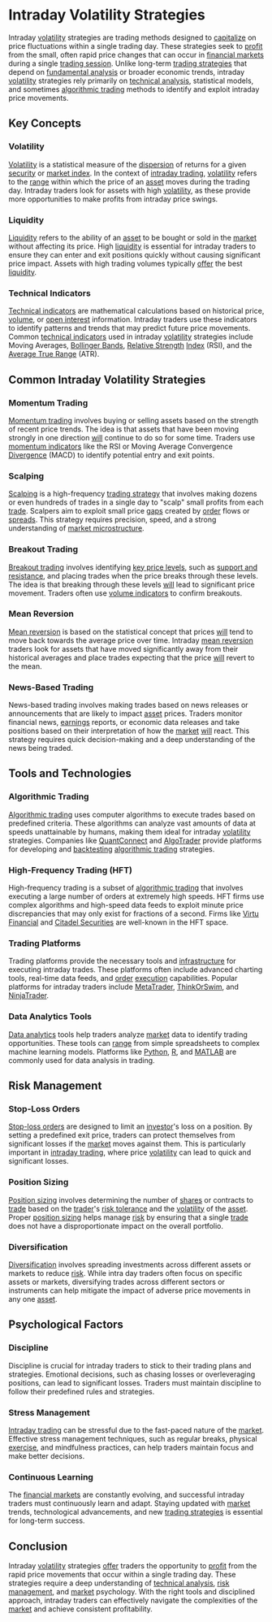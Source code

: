 # Intraday Volatility Strategies

Intraday [volatility](../v/volatility.md) strategies are trading methods designed to [capitalize](../c/capitalize.md) on price fluctuations within a single trading day. These strategies seek to [profit](../p/profit.md) from the small, often rapid price changes that can occur in [financial markets](../f/financial_market.md) during a single [trading session](../t/trading_session.md). Unlike long-term [trading strategies](../t/trading_strategies.md) that depend on [fundamental analysis](../f/fundamental_analysis.md) or broader economic trends, intraday [volatility](../v/volatility.md) strategies rely primarily on [technical analysis](../t/technical_analysis.md), statistical models, and sometimes [algorithmic trading](../a/algorithmic_trading.md) methods to identify and exploit intraday price movements.

## Key Concepts

### Volatility
[Volatility](../v/volatility.md) is a statistical measure of the [dispersion](../d/dispersion.md) of returns for a given [security](../s/security.md) or [market index](../m/market_index.md). In the context of [intraday trading](../i/intraday_trading.md), [volatility](../v/volatility.md) refers to the [range](../r/range.md) within which the price of an [asset](../a/asset.md) moves during the trading day. Intraday traders look for assets with high [volatility](../v/volatility.md), as these provide more opportunities to make profits from intraday price swings.

### Liquidity
[Liquidity](../l/liquidity.md) refers to the ability of an [asset](../a/asset.md) to be bought or sold in the [market](../m/market.md) without affecting its price. High [liquidity](../l/liquidity.md) is essential for intraday traders to ensure they can enter and exit positions quickly without causing significant price impact. Assets with high trading volumes typically [offer](../o/offer.md) the best [liquidity](../l/liquidity.md).

### Technical Indicators
[Technical indicators](../t/technical_indicators.md) are mathematical calculations based on historical price, [volume](../v/volume.md), or [open interest](../o/open_interest.md) information. Intraday traders use these indicators to identify patterns and trends that may predict future price movements. Common [technical indicators](../t/technical_indicators.md) used in intraday [volatility](../v/volatility.md) strategies include Moving Averages, [Bollinger Bands](../b/bollinger_bands.md), [Relative Strength](../r/relative_strength.md) [Index](../i/index_instrument.md) (RSI), and the [Average True Range](../a/average_true_range_(atr).md) (ATR).

## Common Intraday Volatility Strategies

### Momentum Trading
[Momentum trading](../m/momentum_trading.md) involves buying or selling assets based on the strength of recent price trends. The idea is that assets that have been moving strongly in one direction [will](../w/will.md) continue to do so for some time. Traders use [momentum indicators](../m/momentum_indicators.md) like the RSI or Moving Average Convergence [Divergence](../d/divergence.md) (MACD) to identify potential entry and exit points.

### Scalping
[Scalping](../s/scalping.md) is a high-frequency [trading strategy](../t/trading_strategy.md) that involves making dozens or even hundreds of trades in a single day to "scalp" small profits from each [trade](../t/trade.md). Scalpers aim to exploit small price [gaps](../g/gap.md) created by [order](../o/order.md) flows or [spreads](../s/spreads.md). This strategy requires precision, speed, and a strong understanding of [market microstructure](../m/market_microstructure.md).

### Breakout Trading
[Breakout trading](../b/breakout_trading.md) involves identifying [key price levels](../k/key_price_levels.md), such as [support and resistance](../s/support_and_resistance.md), and placing trades when the price breaks through these levels. The idea is that breaking through these levels [will](../w/will.md) lead to significant price movement. Traders often use [volume indicators](../v/volume_indicators.md) to confirm breakouts.

### Mean Reversion
[Mean reversion](../m/mean_reversion.md) is based on the statistical concept that prices [will](../w/will.md) tend to move back towards the average price over time. Intraday [mean reversion](../m/mean_reversion.md) traders look for assets that have moved significantly away from their historical averages and place trades expecting that the price [will](../w/will.md) revert to the mean.

### News-Based Trading
News-based trading involves making trades based on news releases or announcements that are likely to impact [asset](../a/asset.md) prices. Traders monitor financial news, [earnings](../e/earnings.md) reports, or economic data releases and take positions based on their interpretation of how the [market](../m/market.md) [will](../w/will.md) react. This strategy requires quick decision-making and a deep understanding of the news being traded.

## Tools and Technologies

### Algorithmic Trading
[Algorithmic trading](../a/algorithmic_trading.md) uses computer algorithms to execute trades based on predefined criteria. These algorithms can analyze vast amounts of data at speeds unattainable by humans, making them ideal for intraday [volatility](../v/volatility.md) strategies. Companies like [QuantConnect](https://www.quantconnect.com/) and [AlgoTrader](https://www.algotrader.com/) provide platforms for developing and [backtesting](../b/backtesting.md) [algorithmic trading](../a/algorithmic_trading.md) strategies.

### High-Frequency Trading (HFT)
High-frequency trading is a subset of [algorithmic trading](../a/algorithmic_trading.md) that involves executing a large number of orders at extremely high speeds. HFT firms use complex algorithms and high-speed data feeds to exploit minute price discrepancies that may only exist for fractions of a second. Firms like [Virtu Financial](https://www.virtu.com/) and [Citadel Securities](https://www.citadelsecurities.com/) are well-known in the HFT space.

### Trading Platforms
Trading platforms provide the necessary tools and [infrastructure](../i/infrastructure.md) for executing intraday trades. These platforms often include advanced charting tools, real-time data feeds, and [order](../o/order.md) [execution](../e/execution.md) capabilities. Popular platforms for intraday traders include [MetaTrader](https://www.metatrader4.com/), [ThinkOrSwim](https://www.tdameritrade.com/tools-and-platforms/thinkorswim.page), and [NinjaTrader](https://ninjatrader.com/).

### Data Analytics Tools
[Data analytics](../d/data_analytics.md) tools help traders analyze [market](../m/market.md) data to identify trading opportunities. These tools can [range](../r/range.md) from simple spreadsheets to complex machine learning models. Platforms like [Python](https://www.python.org/), [R](https://www.r-project.org/), and [MATLAB](https://www.mathworks.com/products/matlab.html) are commonly used for data analysis in trading.

## Risk Management

### Stop-Loss Orders
[Stop-loss orders](../s/stop-loss_orders.md) are designed to limit an [investor](../i/investor.md)'s loss on a position. By setting a predefined exit price, traders can protect themselves from significant losses if the [market](../m/market.md) moves against them. This is particularly important in [intraday trading](../i/intraday_trading.md), where price [volatility](../v/volatility.md) can lead to quick and significant losses.

### Position Sizing
[Position sizing](../p/position_sizing.md) involves determining the number of [shares](../s/shares.md) or contracts to [trade](../t/trade.md) based on the [trader](../t/trader.md)'s [risk tolerance](../r/risk_tolerance.md) and the [volatility](../v/volatility.md) of the [asset](../a/asset.md). Proper [position sizing](../p/position_sizing.md) helps manage [risk](../r/risk.md) by ensuring that a single [trade](../t/trade.md) does not have a disproportionate impact on the overall portfolio.

### Diversification
[Diversification](../d/diversification.md) involves spreading investments across different assets or markets to reduce [risk](../r/risk.md). While intra day traders often focus on specific assets or markets, diversifying trades across different sectors or instruments can help mitigate the impact of adverse price movements in any one [asset](../a/asset.md).

## Psychological Factors

### Discipline
Discipline is crucial for intraday traders to stick to their trading plans and strategies. Emotional decisions, such as chasing losses or overleveraging positions, can lead to significant losses. Traders must maintain discipline to follow their predefined rules and strategies.

### Stress Management
[Intraday trading](../i/intraday_trading.md) can be stressful due to the fast-paced nature of the [market](../m/market.md). Effective stress management techniques, such as regular breaks, physical [exercise](../e/exercise.md), and mindfulness practices, can help traders maintain focus and make better decisions.

### Continuous Learning
The [financial markets](../f/financial_market.md) are constantly evolving, and successful intraday traders must continuously learn and adapt. Staying updated with [market](../m/market.md) trends, technological advancements, and new [trading strategies](../t/trading_strategies.md) is essential for long-term success.

## Conclusion

Intraday [volatility](../v/volatility.md) strategies [offer](../o/offer.md) traders the opportunity to [profit](../p/profit.md) from the rapid price movements that occur within a single trading day. These strategies require a deep understanding of [technical analysis](../t/technical_analysis.md), [risk management](../r/risk_management.md), and [market](../m/market.md) psychology. With the right tools and disciplined approach, intraday traders can effectively navigate the complexities of the [market](../m/market.md) and achieve consistent profitability.

